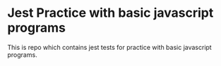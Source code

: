 # Jest Practice with basic javascript programs

This is repo which contains jest tests for practice with basic javascript programs.